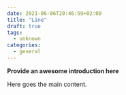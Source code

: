 ```yaml
---
date: 2021-06-06T20:46:59+02:00
title: "Line"
draft: true
tags:
  - unknown
categories:
  - general
---
```


**Provide an awesome introduction here**
<!--more-->

Here goes the main content.